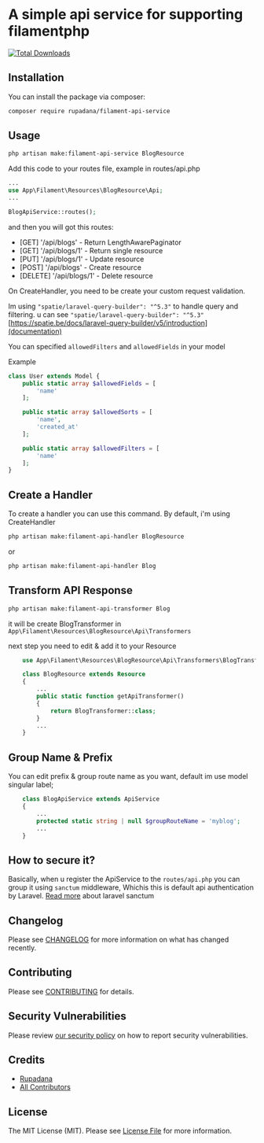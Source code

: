 # A simple api service for supporting filamentphp

[![Total Downloads](https://img.shields.io/packagist/dt/rupadana/filament-api-service.svg?style=flat-square)](https://packagist.org/packages/rupadana/filament-api-service)


## Installation

You can install the package via composer:

```bash
composer require rupadana/filament-api-service
```

## Usage

```bash
php artisan make:filament-api-service BlogResource
```

Add this code to your routes file, example in routes/api.php

```php
...
use App\Filament\Resources\BlogResource\Api;
...

BlogApiService::routes();
```

and then you will got this routes:

- [GET] '/api/blogs'   - Return LengthAwarePaginator 
- [GET] '/api/blogs/1' - Return single resource   
- [PUT] '/api/blogs/1' - Update resource
- [POST] '/api/blogs' - Create resource
- [DELETE] '/api/blogs/1' - Delete resource


On CreateHandler, you need to be create your custom request validation.

Im using `"spatie/laravel-query-builder": "^5.3"` to handle query and filtering. u can see `"spatie/laravel-query-builder": "^5.3"` [https://spatie.be/docs/laravel-query-builder/v5/introduction](documentation)


You can specified `allowedFilters` and `allowedFields` in your model

Example
```php
class User extends Model {
    public static array $allowedFields = [
        'name'
    ];

    public static array $allowedSorts = [
        'name',
        'created_at'
    ];

    public static array $allowedFilters = [
        'name'
    ];
}
```

## Create a Handler

To create a handler you can use this command. By default, i'm using CreateHandler

```bash
php artisan make:filament-api-handler BlogResource
``` 

or

```bash
php artisan make:filament-api-handler Blog
``` 

## Transform API Response

```bash 
php artisan make:filament-api-transformer Blog
```

it will be create BlogTransformer in `App\Filament\Resources\BlogResource\Api\Transformers`

next step you need to edit & add it to your Resource

```php
    use App\Filament\Resources\BlogResource\Api\Transformers\BlogTransformer;

    class BlogResource extends Resource
    {
        ...
        public static function getApiTransformer() 
        { 
            return BlogTransformer::class; 
        }
        ...
    }
```


## Group Name & Prefix

You can edit prefix & group route name as you want, default im use model singular label;

```php
    class BlogApiService extends ApiService
    {
        ...
        protected static string | null $groupRouteName = 'myblog';
        ...
    }
```

## How to secure it?

Basically, when u register the ApiService to the `routes/api.php` you can group it using `sanctum` middleware, Whichis this is default api authentication by Laravel. [Read more](https://laravel.com/docs/10.x/sanctum) about laravel sanctum 

## Changelog

Please see [CHANGELOG](CHANGELOG.md) for more information on what has changed recently.

## Contributing

Please see [CONTRIBUTING](CONTRIBUTING.md) for details.

## Security Vulnerabilities

Please review [our security policy](../../security/policy) on how to report security vulnerabilities.

## Credits

- [Rupadana](https://github.com/rupadana)
- [All Contributors](../../contributors)

## License

The MIT License (MIT). Please see [License File](LICENSE.md) for more information.
